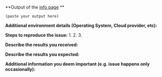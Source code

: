 <!--

A note: All Agent Checks are now frozen in preparation for the release of the [Integration SDK](https://github.com/DataDog/dd-agent/wiki/Integration-SDK). All issues related to checks from here on out should go to the [integrations-core repo](https://github.com/datadog/integrations-core).

This issue queue is primarily intended for tracking features, bugs and work items associated with
the dd-agent open-source project.

Prior to submitting an issue please review the following:

- [ ] [Troubleshooting](https://datadog.zendesk.com/hc/en-us/sections/200766955-Troubleshooting) section of our [Knowledge base](https://datadog.zendesk.com/hc/en-us).
- [ ] Contact our [support](http://docs.datadoghq.com/help/) and [send them your logs](https://github.com/DataDog/dd-agent/wiki/Send-logs-to-support).
- [ ] Finally, you can open a Github issue respecting this [title convention](https://github.com/DataDog/dd-agent/blob/master/CONTRIBUTING.md#commits-titles) (it helps us triage).
- [ ] All checks, except for agent_metrics, docker_daemon, kubernetes and kubernetes_state (along with the deprecated docker, hdfs, jenkins and mesos checks) have been moved out of the repo. If it's an issue with a check other than those, please open the issue in the [integrations-core repo](https://github.com/datadog/integrations-core) or the [integrations-extras repo](https://github.com/datadog/integrations-extras).

If you are reporting a new issue, make sure that we do not have any duplicates
already open. You can ensure this by searching the issue list for this
repository. If there is a duplicate, please close your issue and add a comment
to the existing issue instead.

If you suspect your issue is a bug, please edit your issue description to
include the BUG REPORT INFORMATION shown below.

---------------------------------------------------
BUG REPORT INFORMATION
---------------------------------------------------
Use the commands below to provide key information from your environment:
You do NOT have to include this information if this is a FEATURE REQUEST
-->

**Output of the [info page](https://help.datadoghq.com/hc/en-us/articles/203764635-Agent-Status-and-Information) **

```
(paste your output here)
```

**Additional environment details (Operating System, Cloud provider, etc):**


**Steps to reproduce the issue:**
1.
2.
3.


**Describe the results you received:**


**Describe the results you expected:**


**Additional information you deem important (e.g. issue happens only occasionally):**
